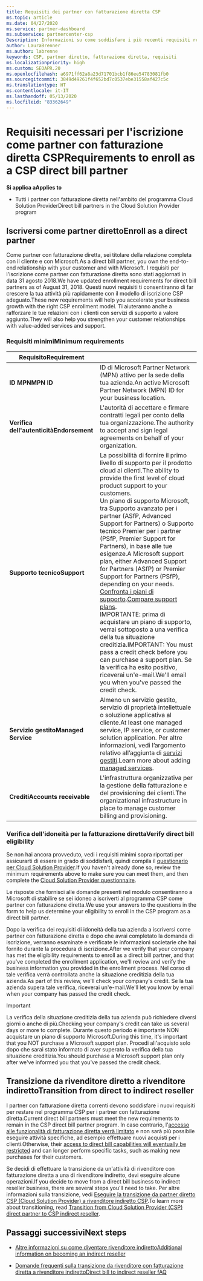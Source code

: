```yaml
---
title: Requisiti dei partner con fatturazione diretta CSP
ms.topic: article
ms.date: 04/27/2020
ms.service: partner-dashboard
ms.subservice: partnercenter-csp
Description: Informazioni su come soddisfare i più recenti requisiti relativi ai servizi di supporto tecnico per diventare un partner con fatturazione diretta del programma Microsoft Cloud Solution Provider (CSP).
author: LauraBrenner
ms.author: labrenne
keywords: CSP, partner diretto, fatturazione diretta, requisiti
ms.localizationpriority: high
ms.custom: SEOAPR.20
ms.openlocfilehash: a6971ff62a8a23d71701bcb1f86ee54783081fb0
ms.sourcegitcommit: 3849d49261f4f652bd7c0537ebe31558af427c5c
ms.translationtype: HT
ms.contentlocale: it-IT
ms.lasthandoff: 05/13/2020
ms.locfileid: "83362649"
---
```

# <a name="requirements-to-enroll-as-a-csp-direct-bill-partner"></a><span data-ttu-id="b7c99-104">Requisiti necessari per l'iscrizione come partner con fatturazione diretta CSP</span><span class="sxs-lookup"><span data-stu-id="b7c99-104">Requirements to enroll as a CSP direct bill partner</span></span>

<span data-ttu-id="b7c99-105">**Si applica a**</span><span class="sxs-lookup"><span data-stu-id="b7c99-105">**Applies to**</span></span>

- <span data-ttu-id="b7c99-106">Tutti i partner con fatturazione diretta nell'ambito del programma Cloud Solution Provider</span><span class="sxs-lookup"><span data-stu-id="b7c99-106">Direct bill partners in the Cloud Solution Provider program</span></span>

## <a name="enroll-as-a-direct-partner"></a><span data-ttu-id="b7c99-107">Iscriversi come partner diretto</span><span class="sxs-lookup"><span data-stu-id="b7c99-107">Enroll as a direct partner</span></span>

<span data-ttu-id="b7c99-108">Come partner con fatturazione diretta, sei titolare della relazione completa con il cliente e con Microsoft.</span><span class="sxs-lookup"><span data-stu-id="b7c99-108">As a direct bill partner, you own the end-to-end relationship with your customer and with Microsoft.</span></span> <span data-ttu-id="b7c99-109">I requisiti per l'iscrizione come partner con fatturazione diretta sono stati aggiornati in data 31 agosto 2018.</span><span class="sxs-lookup"><span data-stu-id="b7c99-109">We have updated enrollment requirements for direct bill partners as of August 31, 2018.</span></span> <span data-ttu-id="b7c99-110">Questi nuovi requisiti ti consentiranno di far crescere la tua attività più rapidamente con il modello di iscrizione CSP adeguato.</span><span class="sxs-lookup"><span data-stu-id="b7c99-110">These new requirements will help you accelerate your business growth with the right CSP enrollment model.</span></span> <span data-ttu-id="b7c99-111">Ti aiuteranno anche a rafforzare le tue relazioni con i clienti con servizi di supporto a valore aggiunto.</span><span class="sxs-lookup"><span data-stu-id="b7c99-111">They will also help you strengthen your customer relationships with value-added services and support.</span></span>

### <a name="minimum-requirements"></a><span data-ttu-id="b7c99-112">Requisiti minimi</span><span class="sxs-lookup"><span data-stu-id="b7c99-112">Minimum requirements</span></span>

|<span data-ttu-id="b7c99-113">**Requisito**</span><span class="sxs-lookup"><span data-stu-id="b7c99-113">**Requirement**</span></span>|                             |
|--------------------------------|--------------------------------------------------------------|
|<span data-ttu-id="b7c99-114">**ID MPN**</span><span class="sxs-lookup"><span data-stu-id="b7c99-114">**MPN ID**</span></span>   |<span data-ttu-id="b7c99-115">ID di Microsoft Partner Network (MPN) attivo per la sede della tua azienda.</span><span class="sxs-lookup"><span data-stu-id="b7c99-115">An active Microsoft Partner Network (MPN) ID for your business location.</span></span>    |
|<span data-ttu-id="b7c99-116">**Verifica dell'autenticità**</span><span class="sxs-lookup"><span data-stu-id="b7c99-116">**Endorsement**</span></span>   |<span data-ttu-id="b7c99-117">L'autorità di accettare e firmare contratti legali per conto della tua organizzazione.</span><span class="sxs-lookup"><span data-stu-id="b7c99-117">The authority to accept and sign legal agreements on behalf of your organization.</span></span>|
|<span data-ttu-id="b7c99-118">**Supporto tecnico**</span><span class="sxs-lookup"><span data-stu-id="b7c99-118">**Support**</span></span>   |<span data-ttu-id="b7c99-119">La possibilità di fornire il primo livello di supporto per il prodotto cloud ai clienti.</span><span class="sxs-lookup"><span data-stu-id="b7c99-119">The ability to provide the first level of cloud product support to your customers.</span></span> <br/><span data-ttu-id="b7c99-120">Un piano di supporto Microsoft, tra Supporto avanzato per i partner (ASfP, Advanced Support for Partners) o Supporto tecnico Premier per i partner (PSfP, Premier Support for Partners), in base alle tue esigenze.</span><span class="sxs-lookup"><span data-stu-id="b7c99-120">A Microsoft support plan, either Advanced Support for Partners (ASfP) or Premier Support for Partners (PSfP), depending on your needs.</span></span> <span data-ttu-id="b7c99-121">[Confronta i piani di supporto](https://partner.microsoft.com/support/partnersupport).</span><span class="sxs-lookup"><span data-stu-id="b7c99-121">[Compare support plans](https://partner.microsoft.com/support/partnersupport).</span></span><br/> <span data-ttu-id="b7c99-122">IMPORTANTE: prima di acquistare un piano di supporto, verrai sottoposto a una verifica della tua situazione creditizia.</span><span class="sxs-lookup"><span data-stu-id="b7c99-122">IMPORTANT: You must pass a credit check before you can purchase a support plan.</span></span> <span data-ttu-id="b7c99-123">Se la verifica ha esito positivo, riceverai un'e-mail.</span><span class="sxs-lookup"><span data-stu-id="b7c99-123">We'll email you when you've passed the credit check.</span></span> |
|<span data-ttu-id="b7c99-124">**Servizio gestito**</span><span class="sxs-lookup"><span data-stu-id="b7c99-124">**Managed Service**</span></span>   |<span data-ttu-id="b7c99-125">Almeno un servizio gestito, servizio di proprietà intellettuale o soluzione applicativa al cliente.</span><span class="sxs-lookup"><span data-stu-id="b7c99-125">At least one managed service, IP service, or customer solution application.</span></span> <span data-ttu-id="b7c99-126">Per altre informazioni, vedi l’argomento relativo all’aggiunta di [servizi gestiti](https://partner.microsoft.com/business-opportunities/managed-services-provider).</span><span class="sxs-lookup"><span data-stu-id="b7c99-126">Learn more about adding [managed services](https://partner.microsoft.com/business-opportunities/managed-services-provider).</span></span>|
|<span data-ttu-id="b7c99-127">**Crediti**</span><span class="sxs-lookup"><span data-stu-id="b7c99-127">**Accounts receivable**</span></span> |<span data-ttu-id="b7c99-128">L'infrastruttura organizzativa per la gestione della fatturazione e del provisioning dei clienti.</span><span class="sxs-lookup"><span data-stu-id="b7c99-128">The organizational infrastructure in place to manage customer billing and provisioning.</span></span>

### <a name="verify-direct-bill-eligibility"></a><span data-ttu-id="b7c99-129">Verifica dell'idoneità per la fatturazione diretta</span><span class="sxs-lookup"><span data-stu-id="b7c99-129">Verify direct bill eligibility</span></span>

<span data-ttu-id="b7c99-130">Se non hai ancora provveduto, vedi i requisiti minimi sopra riportati per assicurarti di essere in grado di soddisfarli, quindi compila il [questionario per Cloud Solution Provider](https://partner.microsoft.com/cloud-solution-provider/assessment).</span><span class="sxs-lookup"><span data-stu-id="b7c99-130">If you haven't already done so, review the minimum requirements above to make sure you can meet them, and then complete the [Cloud Solution Provider questionnaire](https://partner.microsoft.com/cloud-solution-provider/assessment).</span></span>

<span data-ttu-id="b7c99-131">Le risposte che fornisci alle domande presenti nel modulo consentiranno a Microsoft di stabilire se sei idoneo a iscriverti al programma CSP come partner con fatturazione diretta.</span><span class="sxs-lookup"><span data-stu-id="b7c99-131">We use your answers to the questions in the form to help us determine your eligibility to enroll in the CSP program as a direct bill partner.</span></span>

<span data-ttu-id="b7c99-132">Dopo la verifica dei requisiti di idoneità della tua azienda a iscriversi come partner con fatturazione diretta e dopo che avrai completato la domanda di iscrizione, verranno esaminate e verificate le informazioni societarie che hai fornito durante la procedura di iscrizione.</span><span class="sxs-lookup"><span data-stu-id="b7c99-132">After we verify that your company has met the eligibility requirements to enroll as a direct bill partner, and that you've completed the enrollment application, we'll review and verify the business information you provided in the enrollment process.</span></span> <span data-ttu-id="b7c99-133">Nel corso di tale verifica verrà controllata anche la situazione creditizia della tua azienda.</span><span class="sxs-lookup"><span data-stu-id="b7c99-133">As part of this review, we'll check your company's credit.</span></span> <span data-ttu-id="b7c99-134">Se la tua azienda supera tale verifica, riceverai un'e-mail.</span><span class="sxs-lookup"><span data-stu-id="b7c99-134">We'll let you know by email when your company has passed the credit check.</span></span>

>[!IMPORTANT]
><span data-ttu-id="b7c99-135">La verifica della situazione creditizia della tua azienda può richiedere diversi giorni o anche di più.</span><span class="sxs-lookup"><span data-stu-id="b7c99-135">Checking your company's credit can take us several days or more to complete.</span></span> <span data-ttu-id="b7c99-136">Durante questo periodo è importante NON acquistare un piano di supporto Microsoft.</span><span class="sxs-lookup"><span data-stu-id="b7c99-136">During this time, it's important that you NOT purchase a Microsoft support plan.</span></span> <span data-ttu-id="b7c99-137">Procedi all'acquisto solo dopo che sarai stato informato di aver superato la verifica della tua situazione creditizia.</span><span class="sxs-lookup"><span data-stu-id="b7c99-137">You should purchase a Microsoft support plan only after we've informed you that you've passed the credit check.</span></span>

## <a name="transition-from-direct-to-indirect-reseller"></a><span data-ttu-id="b7c99-138">Transizione da rivenditore diretto a rivenditore indiretto</span><span class="sxs-lookup"><span data-stu-id="b7c99-138">Transition from direct to indirect reseller</span></span>

<span data-ttu-id="b7c99-139">I partner con fatturazione diretta correnti devono soddisfare i nuovi requisiti per restare nel programma CSP per i partner con fatturazione diretta.</span><span class="sxs-lookup"><span data-stu-id="b7c99-139">Current direct bill partners must meet the new requirements to remain in the CSP direct bill partner program.</span></span> <span data-ttu-id="b7c99-140">In caso contrario, l'[accesso alle funzionalità di fatturazione diretta verrà limitato](restricted-direct-bill-capabilities.md) e non sarà più possibile eseguire attività specifiche, ad esempio effettuare nuovi acquisti per i clienti.</span><span class="sxs-lookup"><span data-stu-id="b7c99-140">Otherwise, their [access to direct bill capabilities will eventually be restricted](restricted-direct-bill-capabilities.md) and can longer perform specific tasks, such as making new purchases for their customers.</span></span>

<span data-ttu-id="b7c99-141">Se decidi di effettuare la transizione da un'attività di rivenditore con fatturazione diretta a una di rivenditore indiretto, devi eseguire alcune operazioni.</span><span class="sxs-lookup"><span data-stu-id="b7c99-141">If you decide to move from a direct bill business to indirect reseller business, there are several steps you'll need to take.</span></span> <span data-ttu-id="b7c99-142">Per altre informazioni sulla transizione, vedi [Eseguire la transizione da partner diretto CSP (Cloud Solution Provider) a rivenditore indiretto CSP](transition-direct-to-indirect.md).</span><span class="sxs-lookup"><span data-stu-id="b7c99-142">To learn more about transitioning, read [Transition from Cloud Solution Provider (CSP) direct partner to CSP indirect reseller](transition-direct-to-indirect.md).</span></span>

## <a name="next-steps"></a><span data-ttu-id="b7c99-143">Passaggi successivi</span><span class="sxs-lookup"><span data-stu-id="b7c99-143">Next steps</span></span>

- [<span data-ttu-id="b7c99-144">Altre informazioni su come diventare rivenditore indiretto</span><span class="sxs-lookup"><span data-stu-id="b7c99-144">Additional information on becoming an indirect reseller</span></span>](https://assetsprod.microsoft.com/csp-directbill-to-indirect-transition.pdf)

- [<span data-ttu-id="b7c99-145">Domande frequenti sulla transizione da rivenditore con fatturazione diretta a rivenditore indiretto</span><span class="sxs-lookup"><span data-stu-id="b7c99-145">Direct bill to indirect reseller fAQ</span></span>](https://assetsprod.microsoft.com/mpn/direct-bill-partner-faq.pdf)
